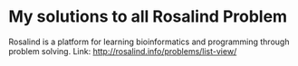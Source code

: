 # My solutions to all Rosalind Problem 

Rosalind is a platform for learning bioinformatics and programming through problem solving. 
Link: http://rosalind.info/problems/list-view/ 